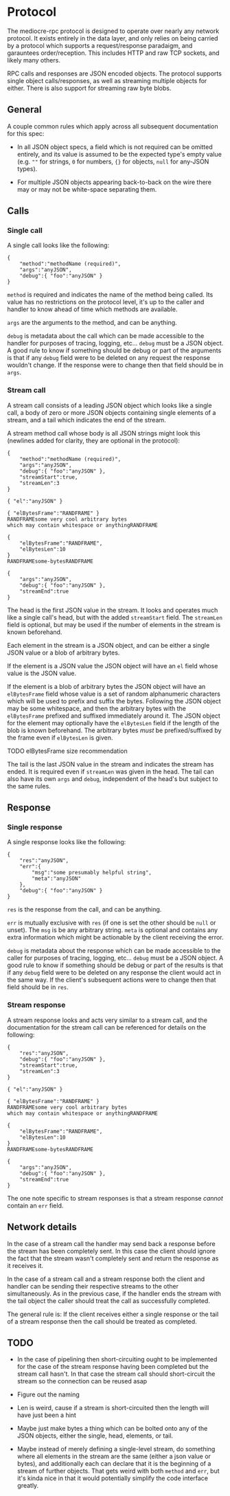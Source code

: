 # Protocol

The mediocre-rpc protocol is designed to operate over nearly any network
protocol. It exists entirely in the data layer, and only relies on being carried
by a protocol which supports a request/response paradaigm, and garauntees
order/reception. This includes HTTP and raw TCP sockets, and likely many others.

RPC calls and responses are JSON encoded objects. The protocol supports single
object calls/responses, as well as streaming multiple objects for either. There
is also support for streaming raw byte blobs.

## General

A couple common rules which apply across all subsequent documentation for this
spec:

* In all JSON object specs, a field which is not required can be omitted
  entirely, and its value is assumed to be the expected type's empty value (e.g.
  `""` for strings, `0` for numbers, `{}` for objects, `null` for any-JSON
  types).

* For multiple JSON objects appearing back-to-back on the wire there may or may
  not be white-space separating them.

## Calls

### Single call

A single call looks like the following:

	{
		"method":"methodName (required)",
		"args":"anyJSON",
		"debug":{ "foo":"anyJSON" }
	}

`method` is required and indicates the name of the method being called. Its
value has no restrictions on the protocol level, it's up to the caller and
handler to know ahead of time which methods are available.

`args` are the arguments to the method, and can be anything.

`debug` is metadata about the call which can be made accessible to the handler
for purposes of tracing, logging, etc... `debug` must be a JSON object. A good
rule to know if something should be debug or part of the arguments is that if
any `debug` field were to be deleted on any request the response wouldn't
change.  If the response were to change then that field should be in `args`.

### Stream call

A stream call consists of a leading JSON object which looks like a single call,
a body of zero or more JSON objects containing single elements of a stream, and
a tail which indicates the end of the stream.

A stream method call whose body is all JSON strings might look this (newlines
added for clarity, they are optional in the protocol):

	{
		"method":"methodName (required)",
		"args":"anyJSON",
		"debug":{ "foo":"anyJSON" },
		"streamStart":true,
		"streamLen":3
	}

	{ "el":"anyJSON" }

	{ "elBytesFrame":"RANDFRAME" }
	RANDFRAMEsome very cool arbitrary bytes
	which may contain whitespace or anythingRANDFRAME

	{
		"elBytesFrame":"RANDFRAME",
		"elBytesLen":10
	}
	RANDFRAMEsome-bytesRANDFRAME

	{
		"args":"anyJSON",
		"debug":{ "foo":"anyJSON" },
		"streamEnd":true
	}

The head is the first JSON value in the stream. It looks and operates much like a
single call's head, but with the added `streamStart` field. The `streamLen`
field is optional, but may be used if the number of elements in the stream is
known beforehand.

Each element in the stream is a JSON object, and can be either a single JSON
value or a blob of arbitrary bytes.

If the element is a JSON value the JSON object will have an `el` field whose
value is the JSON value.

If the element is a blob of arbitrary bytes the JSON object will have an
`elBytesFrame` field whose value is a set of random alphanumeric characters
which will be used to prefix and suffix the bytes. Following the JSON object may
be some whitespace, and then the arbitrary bytes with the `elBytesFrame`
prefixed and suffixed immediately around it. The JSON object for the element may
optionally have the `elBytesLen` field if the length of the blob is known
beforehand. The arbitrary bytes _must_ be prefixed/suffixed by the frame even if
`elBytesLen` is given.

TODO elBytesFrame size recommendation

The tail is the last JSON value in the stream and indicates the stream
has ended. It is required even if `streamLen` was given in the head. The tail
can also have its own `args` and `debug`, independent of the head's but subject
to the same rules.

## Response

### Single response

A single response looks like the following:

	{
		"res":"anyJSON",
		"err":{
			"msg":"some presumably helpful string",
			"meta":"anyJSON"
		},
		"debug":{ "foo":"anyJSON" }
	}

`res` is the response from the call, and can be anything.

`err` is mutually exclusive with `res` (if one is set the other should be `null`
or unset). The `msg` is be any arbitrary string. `meta` is optional and contains
any extra information which might be actionable by the client receiving the
error.

`debug` is metadata about the response which can be made accessible to the
caller for purposes of tracing, logging, etc... `debug` must be a JSON object. A
good rule to know if something should be debug or part of the results is that
if any `debug` field were to be deleted on any response the client would act in
the same way. If the client's subsequent actions were to change then that field
should be in `res`.

### Stream response

A stream response looks and acts very similar to a stream call, and the
documentation for the stream call can be referenced for details on the
following:

	{
		"res":"anyJSON",
		"debug":{ "foo":"anyJSON" },
		"streamStart":true,
		"streamLen":3
	}

	{ "el":"anyJSON" }

	{ "elBytesFrame":"RANDFRAME" }
	RANDFRAMEsome very cool arbitrary bytes
	which may contain whitespace or anythingRANDFRAME

	{
		"elBytesFrame":"RANDFRAME",
		"elBytesLen":10
	}
	RANDFRAMEsome-bytesRANDFRAME

	{
		"args":"anyJSON",
		"debug":{ "foo":"anyJSON" },
		"streamEnd":true
	}

The one note specific to stream responses is that a stream response _cannot_
contain an `err` field.

## Network details

In the case of a stream call the handler may send back a response before the
stream has been completely sent. In this case the client should ignore the fact
that the stream wasn't completely sent and return the response as it receives
it.

In the case of a stream call and a stream response both the client and handler
can be sending their respective streams to the other simultaneously. As in the
previous case, if the handler ends the stream with the tail object the caller
should treat the call as successfully completed.

The general rule is: If the client receives either a single response or the tail
of a stream response then the call should be treated as completed.

## TODO

* In the case of pipelining then short-circuiting ought to be implemented for
  the case of the stream response having been completed but the stream call
  hasn't. In that case the stream call should short-circuit the stream so the
  connection can be reused asap

* Figure out the naming

* Len is weird, cause if a stream is short-circuited then the length will have
  just been a hint

* Maybe just make bytes a thing which can be bolted onto any of the JSON
  objects, either the single, head, elements, or tail.

* Maybe instead of merely defining a single-level stream, do something where all
  elements in the stream are the same (either a json value or bytes), and
  additionally each can declare that it is the beginning of a stream of further
  objects. That gets weird with both `method` and `err`, but it's kinda nice in
  that it would potentially simplify the code interface greatly.
